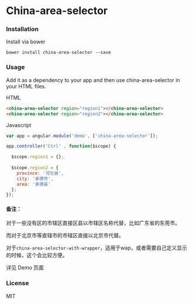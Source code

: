 # China-area-selector

### Installation

Install via bower

```shell
bower install china-area-selector --save
```

### Usage

Add it as a dependency to your app and then use china-area-selector in your HTML files.

HTML
```html
<china-area-selector region="region1"></china-area-selector>
<china-area-selector region="region2"></china-area-selector>
```

Javascript
```javascript
var app = angular.module('demo', ['china-area-selector']);

app.controller('Ctrl' , function($scope) {

  $scope.region1 = {};
  
  $scope.region2 = {
    province: '河北省',
    city: '承德市',
    area: '承德县'
  };
});
```

#### 备注：

对于一些没有区的市辖区直接区县以市辖区名称代替，比如广东省的东莞市。

而对于北京市等直辖市的市辖区直接以北京市代替。

对于`china-area-selector-with-wrapper`，适用于wap，或者需要自己定义显示的时候，这个会比较方便。

详见 Demo 页面

### License
MIT
